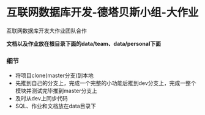 # 互联网数据库开发-德塔贝斯小组-大作业
互联网数据库开发大作业团队合作

**文档以及作业放在根目录下面的data/team、data/personal下面**

### 细节

- 将项目clone(master分支)到本地
- 先推到自己的分支上，完成一个完整的小功能后推到dev分支上，完成一整个模块并测试完毕推到master分支上
- 及时从dev上同步代码
- SQL、作业和文档放在data目录下
